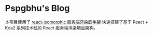 # Pspgbhu's Blog

本项目使用了 [react-isomorphic 服务端渲染脚手架](https://github.com/pspgbhu/react-isomorphic) 快速搭建了基于 React + Koa2 系列技术栈的 React 服务端渲染项目架构。

